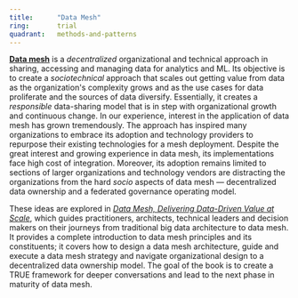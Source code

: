 ```yaml
---
title:      "Data Mesh"
ring:       trial
quadrant:   methods-and-patterns
---
```



[**Data mesh**](https://martinfowler.com/articles/data-monolith-to-mesh.html) is a _decentralized_ organizational and technical approach in sharing, accessing and managing data for analytics and ML. Its objective is to create a _sociotechnical_ approach that scales out getting value from data as the organization's complexity grows and as the use cases for data proliferate and the sources of data diversify. Essentially, it creates a _responsible_ data-sharing model that is in step with organizational growth and continuous change. In our experience, interest in the application of data mesh has grown tremendously. The approach has inspired many organizations to embrace its adoption and technology providers to repurpose their existing technologies for a mesh deployment. Despite the great interest and growing experience in data mesh, its implementations face high cost of integration. Moreover, its adoption remains limited to sections of larger organizations and technology vendors are distracting the organizations from the hard _socio_ aspects of data mesh — decentralized data ownership and a federated governance operating model.

These ideas are explored in _[Data Mesh, Delivering Data-Driven Value at Scale](https://www.amazon.com/Data-Mesh-Delivering-Data-Driven-Value/dp/1492092398)_, which guides practitioners, architects, technical leaders and decision makers on their journeys from traditional big data architecture to data mesh. It provides a complete introduction to data mesh principles and its constituents; it covers how to design a data mesh architecture, guide and execute a data mesh strategy and navigate organizational design to a decentralized data ownership model. The goal of the book is to create a TRUE framework for deeper conversations and lead to the next phase in maturity of data mesh.